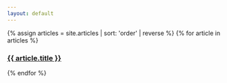 ```yaml
---
layout: default
---
```


{% assign articles = site.articles | sort: 'order' | reverse %}
{% for article in articles %}
  <h3><a href="{{ article.url | relative_url }}">{{ article.title }}</a></h3>
{% endfor %}
